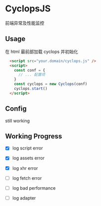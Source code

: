 # CyclopsJS

前端异常及性能监控

## Usage

在 html 最前部加载 cyclops 并初始化

```html
  <script src="your.domain/cyclops.js" />
  <script>
    const conf = {
      // ... 配置项
    }
    const cyclops = new Cyclops(conf)
    cyclops.start()
  </script>
```

## Config

still working

## Working Progress

* [x] log script error

* [x] log assets error

* [x] log xhr error

* [ ] log fetch error

* [ ] log bad performance

* [ ] log adapter

